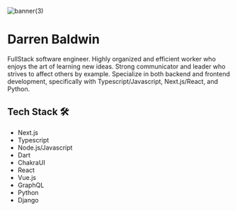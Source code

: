 
![banner(3)](https://user-images.githubusercontent.com/68653294/168488757-4248671d-7353-46ae-b346-68a6741380a5.jpg)


# Darren Baldwin
FullStack software engineer. Highly organized and efficient worker who enjoys the art of learning new ideas. Strong communicator and leader who strives to affect others by example. Specialize in both backend and frontend development, specifically with Typescript/Javascript, Next.js/React, and Python.  

## Tech Stack 🛠
- Next.js
- Typescript
- Node.js/Javascript
- Dart
- ChakraUI
- React
- Vue.js
- GraphQL
- Python
- Django







